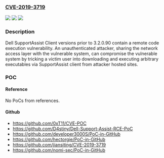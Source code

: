 ### [CVE-2019-3719](https://cve.mitre.org/cgi-bin/cvename.cgi?name=CVE-2019-3719)
![](https://img.shields.io/static/v1?label=Product&message=SupportAssist%20Client&color=blue)
![](https://img.shields.io/static/v1?label=Version&message=%3C%203.2.0.90%20&color=brighgreen)
![](https://img.shields.io/static/v1?label=Vulnerability&message=Remote%20Code%20Execution%20Vulnerability&color=brighgreen)

### Description

Dell SupportAssist Client versions prior to 3.2.0.90 contain a remote code execution vulnerability. An unauthenticated attacker, sharing the network access layer with the vulnerable system, can compromise the vulnerable system by tricking a victim user into downloading and executing arbitrary executables via SupportAssist client from attacker hosted sites.

### POC

#### Reference
No PoCs from references.

#### Github
- https://github.com/0xT11/CVE-POC
- https://github.com/D4stiny/Dell-Support-Assist-RCE-PoC
- https://github.com/developer3000S/PoC-in-GitHub
- https://github.com/hectorgie/PoC-in-GitHub
- https://github.com/jiansiting/CVE-2019-3719
- https://github.com/nomi-sec/PoC-in-GitHub

